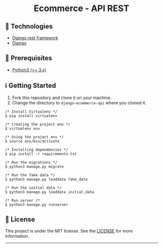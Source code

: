 <h1 align="center">Ecommerce - API REST</h1>

## :rocket: Technologies

* [Django rest framework](https://www.django-rest-framework.org/)
* [Django](https://www.djangoproject.com/)

## :electric_plug: Prerequisites

- [Python3 (>= 3.x)](https://www.python.org/downloads/)

## :information_source: Getting Started

1. Fork this repository and clone it on your machine.
2. Change the directory to `django-ecommerce-api` where you cloned it.

```shell
/* Install Virtualenv */
$ pip install virtualenv

/* Creating the project env */
$ virtualenv env

/* Using the project env */
$ source env/bin/activate

/* Installing dependencies */
$ pip install -r requirements.txt

/* Run the migrations */
$ python3 manage.py migrate

/* Run the fake data */
$ python3 manage.py loaddata fake_data

/* Run the initial data */
$ python3 manage.py loaddata initial_data

/* Run server /*
$ python3 manage.py runserver
```

## :memo: License
This project is under the MIT license. See the [LICENSE](LICENSE.md) for more information.

---
